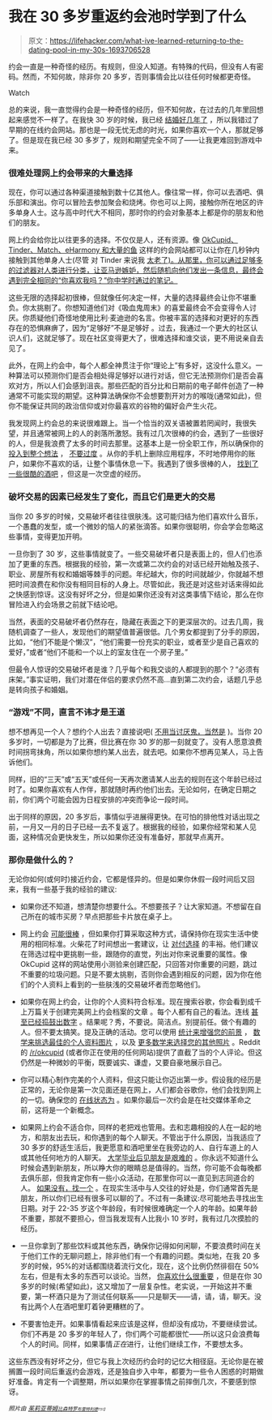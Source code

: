 # 我在 30 多岁重返约会池时学到了什么

> 原文：<https://lifehacker.com/what-ive-learned-returning-to-the-dating-pool-in-my-30s-1693706528>

约会一直是一种奇怪的经历。有规则，但没人知道。有特殊的代码，但没有人有密码。然而，不知何故，除非你 20 多岁，否则事情会比以往任何时候都更奇怪。

Watch

总的来说，我一直觉得约会是一种奇怪的经历，但不知何故，在过去的几年里回想起来感觉不一样了。在我快 30 岁的时候，我已经 [结婚好几年了](http://lifehacker.com/relationship-advice-i-wish-id-heard-before-getting-div-480869291) ，所以我错过了早期的在线约会网站。那也是一段无忧无虑的时光，如果你喜欢一个人，那就足够了。但是现在我已经 30 多岁了，规则和期望完全不同了——让我更难回到游戏中来。

### 很难处理网上约会带来的大量选择

现在，你可以通过各种渠道接触到数十亿其他人。像往常一样，你可以去酒吧、俱乐部和演出。你可以冒险去参加聚会和烧烤。你也可以上网，接触你所在地区的许多单身人士。这与高中时代大不相同，那时你的约会对象基本上都是你的朋友和他们的朋友。

网上约会给你比以往更多的选择。不仅仅是人，还有资源。像 [OkCupid、Tinder、Match、eHarmony 和大量的鱼](http://lifehacker.com/which-online-dating-service-is-right-for-me-1506628817) 这样的约会网站都可以让你在几秒钟内接触到其他单身人士(尽管 对 Tinder 来说我 [太老了)。从那里，你可以通过足够多的过滤器对人类进行分类，让亚马逊嫉妒，然后随机向他们发出一条信息，最终会遇到完全相同的“你喜欢我吗？”你中学时通过的笔记。](http://gizmodo.com/for-30somethings-its-tinder-thats-doing-the-screwing-1688876393)

这些无限的选择起初很棒，但就像任何决定一样，大量的选择最终会让你不堪重负。你太挑剔了。你想知道他们对《吸血鬼周末》的喜爱最终会不会变得令人讨厌。你质疑他们奇怪地使用比利·麦迪逊的名言。你被丰富的选择和对更好的东西存在的恐惧麻痹了，因为“足够好”不是足够好 。过去，我通过一个更大的社区认识人们，这就足够了。现在社区变得更大了，很难选择和谁交谈，更不用说亲自去见了。

此外，在网上约会中，每个人都全神贯注于你“理论上”有多好，这没什么意义。一种算法可以预测你们是否会相处得足够好以进行对话，但它无法预测你们是否会喜欢对方，所以人们会感到沮丧。那些匹配的百分比和日期前的电子邮件创造了一种通常不可能实现的期望。这种算法确保你不会想要割开对方的喉咙(通常如此)，但你不能保证共同的政治信仰或对你最喜欢的谷物的偏好会产生火花。

我发现网上约会总的来说很难跟上。当一个恰当的双关语被置若罔闻时，我很失望，并且通常被网上的人的剥落所激怒。我有过几次很棒的约会，遇到了一些很好的人，但是我浪费了太多的时间去那里。这基本上是一份全职工作，所以确保你的 [投入到整个想法](http://lifehacker.com/is-online-dating-worth-it-an-faq-1633598636) ， [不要过度](http://lifehacker.com/how-to-make-time-for-online-dating-when-youre-crazy-bu-1446081029) 。从你的手机上删除应用程序，不时地停用你的账户，如果你不喜欢的话，让整个事情休息一下。我遇到了很多很棒的人， [找到了一些很酷的酒吧](http://lifehacker.com/how-tinder-helped-me-find-the-best-bars-in-a-new-city-1687510919) ，但这是一次空虚的经历。

### 破坏交易的因素已经发生了变化，而且它们是更大的交易

当你 20 多岁的时候，交易破坏者往往很肤浅。这可能归结为他们喜欢什么音乐，一个愚蠢的发型，或一个微妙的恼人的紧张滴答。如果你很聪明，你会学会忽略这些事情，变得更加开明。

一旦你到了 30 岁，这些事情就变了。一些交易破坏者只是表面上的，但人们也添加了更重的东西。根据我的经验，第一次或第二次约会的对话已经开始触及孩子、职业、房屋所有权和婚姻等棘手的问题。年纪越大，你的时间就越少，你就越不想把时间浪费在和你没有相同目标的人身上。尽管如此，我还是对这些对话来得如此之快感到惊讶。这没有好坏之分，但是如果你还没有对这类事情下结论，那么在你冒险进入约会场景之前就下结论吧。

当然，表面的交易破坏者仍然存在，隐藏在表面之下的更深层次的。过去几周，我随机调查了一些人，发现他们的期望值普遍很低。几个男女都提到了分手的原因，比如，“他们不能是个懒汉”，“他们需要一份充实的职业，或者至少是自己喜欢的爱好，”或者“他们不能和一个以上的室友住在一个房子里。”

但最令人惊讶的交易破坏者是谁？几乎每个和我交谈的人都提到的那个？“必须有床架。”事实证明，我们对潜在伴侣的要求仍然不高...直到第二次约会，话题几乎总是转向孩子和婚姻。

### “游戏”不同，直言不讳才是王道

想不想再见一个人？想约个人出去？直接说吧( [不用当讨厌鬼，当然是](http://jezebel.com/how-to-talk-to-a-woman-without-being-a-creep-5981581#_ga=1.15963446.1835303237.1411253018) )。当你 20 多岁时，一切都是为了比赛，但比赛在你 30 岁的那一刻就变了。没有人愿意浪费时间拐弯抹角，所以如果你想约某人出去，就去吧。如果你不想再见某人，马上告诉他们。

同样，旧的“三天”或“五天”或任何一天再次邀请某人出去的规则在这个年龄已经过时了。如果你喜欢有人作伴，那就随时再约他们出去。无论如何，在确定日期之前，你们两个可能会因为日程安排的冲突而争论一段时间。

出于同样的原因，20 多岁后，事情似乎进展得更快。在可怕的排他性对话出现之前，一月又一月的日子已经一去不复返了。根据我的经验，如果你经常和某人见面，这种情况会更快发生，所以如果你还没有准备好，那就早点离开。

### 那你是做什么的？

无论你如何(或何时)接近约会，它都是怪异的。但是如果你休假一段时间后又回来，我有一些基于我的经验的建议:

*   如果你还不知道，想清楚你想要什么。不想要孩子？让大家知道。不想留在自己所在的城市买房？早点把那些卡片放在桌子上。

*   网上约会 [可能很棒](http://lifehacker.com/is-online-dating-worth-it-an-faq-1633598636) ，但如果你打算采取这种方式，请保持你在现实生活中使用的相同标准。火柴花了时间想出一套建议，让 [对付选择](http://www.match.com/magazine/article/12175/The-Paradox-Of-Dating-Choice/) 的丰裕。他们建议在筛选过程中更挑剔一些，跟随你的直觉，列出对你来说重要的属性。像 OkCupid 这样的网站使用小测验来创建匹配，只回答对你重要的问题，跳过不重要的垃圾问题。只是不要太挑剔，否则你会遇到相反的问题，因为你在他们的个人资料上看到的一些肤浅的交易破坏者而忽略他们。
*   如果你在网上约会，让你的个人资料符合标准。现在搜索谷歌，你会看到成千上万篇关于创建完美网上约会档案的文章 。每个人都有自己的看法。连线 [甚至已经捣鼓出数字](http://www.wired.com/2014/02/how-to-create-good-online-dating-profile/) 。结果呢？秀，不要说。简洁点。别提前任。做个有趣的人。但不要太搞笑。提及正确的活动。您可以使用 [统计来增强您的前景](http://lifehacker.com/increase-your-dating-success-with-statistics-5859109) ， [数学来挑选最佳的个人资料图片](http://lifehacker.com/the-mathematical-reason-you-shouldnt-use-perfect-online-1691787261) ，以及 [更多数学来选择您的其他照片](http://lifehacker.com/meet-more-people-with-better-online-dating-profile-pict-1570368128) 。Reddit 的 [/r/okcupid](http://www.reddit.com/r/okcupid) (或者你正在使用的任何网站)提供了直截了当的个人评论。但这仍然是一种微妙的平衡，既要诚实、谦虚，又要自豪地展示自己。
*   你可以精心制作完美的个人资料，但这只能让你迈出第一步。假设我的经历是正常的，无论你是第一次见面还是在网上，人们都会谷歌你，他们会找到网上的一切。确保您的 [在线状态为](http://lifehacker.com/how-to-clean-up-your-online-presence-and-make-a-great-f-5963864) 。如果你最后一次约会是在社交媒体革命之前，这将是一个新概念。
*   如果网上约会不适合你，同样的老把戏也管用。去和志趣相投的人在一起的地方，和朋友出去玩，和你遇到的每个人聊天。不管出于什么原因，当我适应了 30 多岁的舒适生活后，我更愿意和酒吧里坐在我旁边的人、自行车道上的人或其他任何地方的人聊天。 [大学毕业后见朋友是艰难的](http://jezebel.com/how-to-talk-to-a-woman-without-being-a-creep-5981581) 。你永远不知道什么时候会遇到新朋友，所以睁大你的眼睛总是值得的。当然，你可能不会每晚都去俱乐部，但我肯定你有一些小众活动，在那里你可以一直见到志同道合的人。 [如果没有，找一个](http://lifehacker.com/the-best-places-to-meet-new-people-1512814587) 。在现实生活中与人交往的好处是，你们通常首先是朋友，所以你们已经有很多可以聊的了。不过有一条建议:尽可能地去寻找出生日期。对于 22-35 岁这个年龄段，有时候很难确定一个人的年龄。如果年龄不重要，那就不要担心，但当我发现有人比我小 10 岁时，我有过几次摸脸的经历。
*   一旦你拿到了那些饮料或其他东西，确保你记得如何闲聊，不要浪费时间在关于他们工作的无聊问题上，除非他们有一个有趣的问题。类似地，在我 20 多岁的时候，95%的对话都围绕着流行文化，现在，这个比例仍然徘徊在 50%左右，但是有太多的东西可以谈论。当然， [你喜欢什么很重要](https://www.youtube.com/watch?v=yBUOhFs7t2s) ，但是在你 30 多岁的时候(希望如此)，这又增加了一层复杂性。老实说，一开始这并不重要，第一杯酒只是为了测试任何联系——只是聊天——请，请，请，聊天。没有比两个人在酒吧里盯着钟更糟糕的了。
*   不要害怕走开。如果事情看起来应该是这样，但却没有成功，不要继续尝试。你们不再是 20 多岁的年轻人了，你们两个可能都很忙——所以这只会浪费每个人的时间。同样，如果事情*正在*进行，让他们继续工作，不要想太多。

这些东西没有好坏之分，但它与我上次经历约会时的记忆大相径庭。无论你是在被搁置一段时间后重返约会游戏，还是独自步入中年，都要为一些令人困惑的时期做好准备。肯定有一个调整期，所以如果你在掌握事情之前摔倒几次，不要感到惊讶。

*<small>照片由</small>* [*<small>茱莉亚蒂姆</small>*](http://www.shutterstock.com/pic-226087684/stock-vector-family-with-children-kids-people-concept-flat-icons-set-of-social-networking-and-flirting-first.html?src=Gl-2p71VeLJQ2L7ojGpKaw-1-28)*<small></small>*<small>[*<small>比森特罗</small>*](https://www.flickr.com/photos/bixentro/344673250)*<small></small>*<small>[*<small>布雷特利德</small>*](https://www.flickr.com/photos/brettlider/98186630/in/photolist-9FesW-aMTxYi-8vtC48-8vxkDy-8vwuqd-8vtJRX-8vw1P9-8vuq6B-8vvDEE-8vvKTs-8vsRwt-8WWrEm-5XgRER-65vQmD-65xRZw-65C5vL-bBD7qJ-dqTSLE-eiSc3x-azsQDV-qKLQ1t-qGyxkU-8vugpH-8vw4mN-ej8NUr-ejKTY1-bv55KH-dqTHa4-65tyxM-4EjNgb-ejL6mE-bQy1Jz-oW9wQS-dqTHcF-7Tguwg-dqTJcB-8vvoaR-pbB4Yd-65vPwZ-22rMwT-8vsVTP-8vwbrN-fGsq4C-crz1TE-8vxEeS-8vypsN-8vuFTD-crz1PG-dpHaYT-8baSAL)*<small><small>T51】</small></small>*</small></small>

<small><small></small></small>